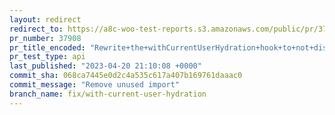 ```yaml
---
layout: redirect
redirect_to: https://a8c-woo-test-reports.s3.amazonaws.com/public/pr/37908/api/index.html
pr_number: 37908
pr_title_encoded: "Rewrite+the+withCurrentUserHydration+hook+to+not+dispatch+inside+useSelect"
pr_test_type: api
last_published: "2023-04-20 21:10:08 +0000"
commit_sha: 068ca7445e0d2c4a535c617a407b169761daaac0
commit_message: "Remove unused import"
branch_name: fix/with-current-user-hydration
---
```


